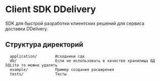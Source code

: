 Client SDK DDelivery
================================
SDK для быстрой разработки клиентских решений для сервиса доставки DDelivery.

Структура директорий
-------------------

      application/        Исходники сдк
      db/                 Если не использовать в качестве хранилища БД SQLite то можно удалять
      example/            Пример создания расширения
      tests/              Тесты



